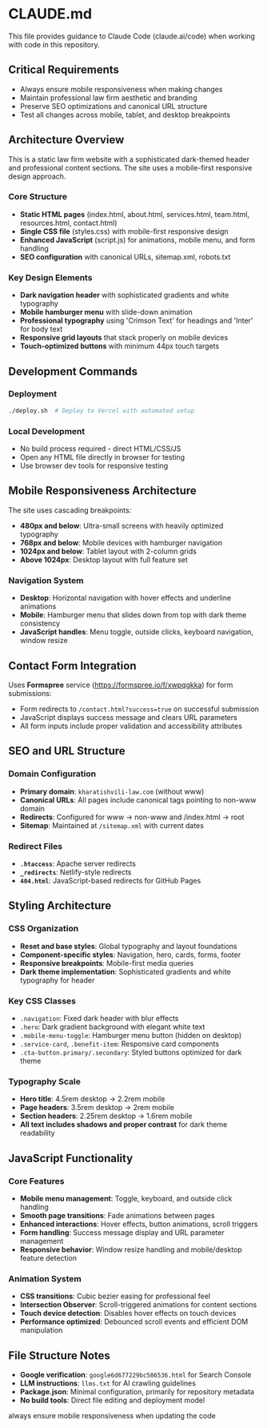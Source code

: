 # CLAUDE.md

This file provides guidance to Claude Code (claude.ai/code) when working with code in this repository.

## Critical Requirements

- Always ensure mobile responsiveness when making changes
- Maintain professional law firm aesthetic and branding
- Preserve SEO optimizations and canonical URL structure
- Test all changes across mobile, tablet, and desktop breakpoints

## Architecture Overview

This is a static law firm website with a sophisticated dark-themed header and professional content sections. The site uses a mobile-first responsive design approach.

### Core Structure
- **Static HTML pages** (index.html, about.html, services.html, team.html, resources.html, contact.html)
- **Single CSS file** (styles.css) with mobile-first responsive design
- **Enhanced JavaScript** (script.js) for animations, mobile menu, and form handling
- **SEO configuration** with canonical URLs, sitemap.xml, robots.txt

### Key Design Elements
- **Dark navigation header** with sophisticated gradients and white typography
- **Mobile hamburger menu** with slide-down animation
- **Professional typography** using 'Crimson Text' for headings and 'Inter' for body text
- **Responsive grid layouts** that stack properly on mobile devices
- **Touch-optimized buttons** with minimum 44px touch targets

## Development Commands

### Deployment
```bash
./deploy.sh  # Deploy to Vercel with automated setup
```

### Local Development
- No build process required - direct HTML/CSS/JS
- Open any HTML file directly in browser for testing
- Use browser dev tools for responsive testing

## Mobile Responsiveness Architecture

The site uses cascading breakpoints:
- **480px and below**: Ultra-small screens with heavily optimized typography
- **768px and below**: Mobile devices with hamburger navigation
- **1024px and below**: Tablet layout with 2-column grids
- **Above 1024px**: Desktop layout with full feature set

### Navigation System
- **Desktop**: Horizontal navigation with hover effects and underline animations
- **Mobile**: Hamburger menu that slides down from top with dark theme consistency
- **JavaScript handles**: Menu toggle, outside clicks, keyboard navigation, window resize

## Contact Form Integration

Uses **Formspree** service (https://formspree.io/f/xwpqgkka) for form submissions:
- Form redirects to `/contact.html?success=true` on successful submission
- JavaScript displays success message and clears URL parameters
- All form inputs include proper validation and accessibility attributes

## SEO and URL Structure

### Domain Configuration
- **Primary domain**: `kharatishvili-law.com` (without www)
- **Canonical URLs**: All pages include canonical tags pointing to non-www domain
- **Redirects**: Configured for www → non-www and /index.html → root
- **Sitemap**: Maintained at `/sitemap.xml` with current dates

### Redirect Files
- **`.htaccess`**: Apache server redirects
- **`_redirects`**: Netlify-style redirects  
- **`404.html`**: JavaScript-based redirects for GitHub Pages

## Styling Architecture

### CSS Organization
- **Reset and base styles**: Global typography and layout foundations
- **Component-specific styles**: Navigation, hero, cards, forms, footer
- **Responsive breakpoints**: Mobile-first media queries
- **Dark theme implementation**: Sophisticated gradients and white typography for header

### Key CSS Classes
- `.navigation`: Fixed dark header with blur effects
- `.hero`: Dark gradient background with elegant white text
- `.mobile-menu-toggle`: Hamburger menu button (hidden on desktop)
- `.service-card`, `.benefit-item`: Responsive card components
- `.cta-button.primary/.secondary`: Styled buttons optimized for dark theme

### Typography Scale
- **Hero title**: 4.5rem desktop → 2.2rem mobile
- **Page headers**: 3.5rem desktop → 2rem mobile  
- **Section headers**: 2.25rem desktop → 1.6rem mobile
- **All text includes shadows and proper contrast** for dark theme readability

## JavaScript Functionality

### Core Features
- **Mobile menu management**: Toggle, keyboard, and outside click handling
- **Smooth page transitions**: Fade animations between pages  
- **Enhanced interactions**: Hover effects, button animations, scroll triggers
- **Form handling**: Success message display and URL parameter management
- **Responsive behavior**: Window resize handling and mobile/desktop feature detection

### Animation System
- **CSS transitions**: Cubic bezier easing for professional feel
- **Intersection Observer**: Scroll-triggered animations for content sections
- **Touch device detection**: Disables hover effects on touch devices
- **Performance optimized**: Debounced scroll events and efficient DOM manipulation

## File Structure Notes

- **Google verification**: `google6d677229bc586536.html` for Search Console
- **LLM instructions**: `llms.txt` for AI crawling guidelines  
- **Package.json**: Minimal configuration, primarily for repository metadata
- **No build tools**: Direct file editing and deployment model

always ensure mobile responsiveness when updating the code